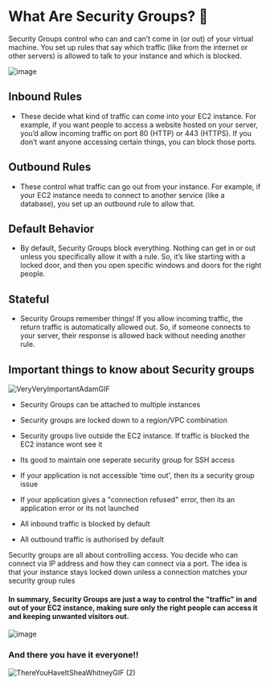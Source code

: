 # What Are Security Groups? 🤔

Security Groups  control who can and can’t come in (or out) of your virtual machine. You set up rules that say which traffic (like from the internet or other servers) is allowed to talk to your instance and which is blocked.

![image](https://github.com/user-attachments/assets/8441dbd3-1160-4334-bc9d-9edb30e80b53)

## Inbound Rules

- These decide what kind of traffic can come into your EC2 instance. For example, if you want people to access a website hosted on your server, you’d allow incoming traffic on port 80 (HTTP) or 443 (HTTPS). If you don’t want anyone accessing certain things, you can block those ports.

## Outbound Rules 

- These control what traffic can go out from your instance. For example, if your EC2 instance needs to connect to another service (like a database), you set up an outbound rule to allow that.

## Default Behavior 

- By default, Security Groups block everything. Nothing can get in or out unless you specifically allow it with a rule. So, it’s like starting with a locked door, and then you open specific windows and doors for the right people.

## Stateful

- Security Groups remember things! If you allow incoming traffic, the return traffic is automatically allowed out. So, if someone connects to your server, their response is allowed back without needing another rule.

## Important things to know about Security groups 

![VeryVeryImportantAdamGIF](https://github.com/user-attachments/assets/317a4cc3-7b97-4c48-a873-4a751da9b5d9)

- Security Groups can be attached to multiple instances
  
- Security groups are locked down to a region/VPC combination
  
- Security groups live outside the EC2 instance. If traffic is blocked the EC2 instance wont see it

- Its good to maintain one seperate security group for SSH access

- If your application is not accessible 'time out', then its a security group issue
  
- If your application gives a "connection refused" error, then its an application error or its not launched
  
- All inbound traffic is blocked by default
  
- All outbound traffic is authorised by default
  
Security groups are all about controlling access. You decide who can connect via IP address and how they can connect via a port. The idea is that your instance stays locked down unless a connection matches your security group rules 

#### In summary, Security Groups are just a way to control the "traffic" in and out of your EC2 instance, making sure only the right people can access it and keeping unwanted visitors out.

![image](https://github.com/user-attachments/assets/1d3efc47-0051-4b43-acd7-ca9ed3ee9b2f)

### And there you have it everyone!!

![ThereYouHaveItSheaWhitneyGIF (2)](https://github.com/user-attachments/assets/5c4b0d6e-e50e-4478-9606-41f95169e418)
